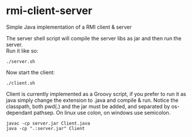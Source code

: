 # rmi-client-server
Simple Java implementation of a RMI client &amp; server

The server shell script will compile the server libs as jar and then run the server.  
Run it like so:

    ./server.sh
  
Now start the client:

    ./client.sh
  
Client is currently implemented as a Groovy script, if you prefer to run it as java simply change the extension to .java and compile & run.  Notice the classpath, both pwd(.) and the jar must be added, and separated by os-dependant pathsep.  On linux use colon, on windows use semicolon.

    javac -cp server.jar Client.java
    java -cp ".:server.jar" Client
